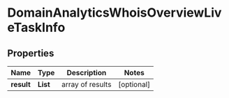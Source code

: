 # DomainAnalyticsWhoisOverviewLiveTaskInfo


## Properties

| Name | Type | Description | Notes |
|------------ | ------------- | ------------- | -------------|
**result** | **List<DomainAnalyticsWhoisOverviewLiveResultInfo>** | array of results |[optional]|